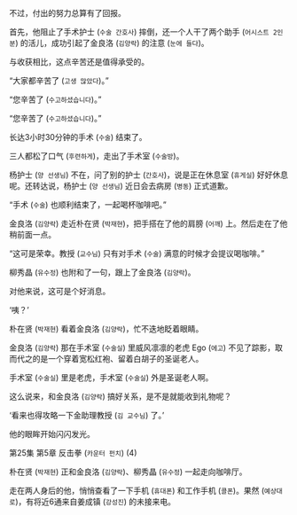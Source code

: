 不过，付出的努力总算有了回报。

首先，他阻止了手术护士 (`수술 간호사`) 摔倒，还一个人干了两个助手 (`어시스트 2인분`) 的活儿，成功引起了金良洛 (`김양락`) 的注意 (`눈에 들다`)。

与收获相比，这点辛苦还是值得承受的。

“大家都辛苦了 (`고생 많았다`)。”

“您辛苦了 (`수고하셨습니다`)。”

“您辛苦了 (`수고하셨습니다`)。”

长达3小时30分钟的手术 (`수술`) 结束了。

三人都松了口气 (`후련하게`)，走出了手术室 (`수술방`)。

杨护士 (`양 선생님`) 不在，问了别的护士 (`간호사`)，说是正在休息室 (`휴게실`) 好好休息呢。还转达说，杨护士 (`양 선생님`) 近日会去病房 (`병동`) 正式道歉。

“手术 (`수술`) 也顺利结束了，一起喝杯咖啡吧。”

金良洛 (`김양락`) 走近朴在贤 (`박재현`)，把手搭在了他的肩膀 (`어깨`) 上。然后走在了他稍前面一点。

“这可是荣幸。教授 (`교수님`) 只有对手术 (`수술`) 满意的时候才会提议喝咖啡。”

柳秀晶 (`유수정`) 也附和了一句，跟上了金良洛 (`김양락`)。

对他来说，这可是个好消息。

‘咦？’

朴在贤 (`박재현`) 看着金良洛 (`김양락`)，忙不迭地眨着眼睛。

金良洛 (`김양락`) 那在手术室 (`수술실`) 里威风凛凛的老虎 Ego (`에고`) 不见了踪影，取而代之的是一个穿着宽松红袍、留着白胡子的圣诞老人。

手术室 (`수술실`) 里是老虎，手术室 (`수술실`) 外是圣诞老人啊。

这么说来，和金良洛 (`김양락`) 搞好关系，是不是就能收到礼物呢？

‘看来也得攻略一下金助理教授 (`김 교수님`) 了。’

他的眼眸开始闪闪发光。

第25集 第5章 反击拳 (`카운터 펀치`) (4)

朴在贤 (`박재현`) 正和金良洛 (`김양락`)、柳秀晶 (`유수정`) 一起走向咖啡厅。

走在两人身后的他，悄悄查看了一下手机 (`휴대폰`) 和工作手机 (`콜폰`)。果然 (`예상대로`)，有将近6通来自姜成镇 (`강성진`) 的未接来电。
